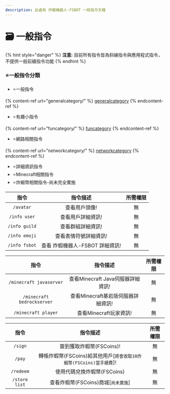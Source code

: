 ```yaml
---
description: 此處為 炸蝦機器人-FSBOT 一般指令文檔
---
```


# 🗃 一般指令

{% hint style="danger" %}
**注意:** 目前所有指令皆為斜線指令與應用程式指令，不提供一般前綴指令功能
{% endhint %}

### :star:一般指令分類

* :star:一般指令

{% content-ref url="generalcategory/" %}
[generalcategory](generalcategory/)
{% endcontent-ref %}

* :star:有趣小指令

{% content-ref url="funcategory/" %}
[funcategory](funcategory/)
{% endcontent-ref %}

* :star:網路相關指令

{% content-ref url="networkcategory/" %}
[networkcategory](networkcategory/)
{% endcontent-ref %}

* :star:詳細資訊指令
* :star:Minecraft相關指令
* :star:炸蝦幣相關指令-尚未完全實施

|       指令      |         指令描述         | 所需權限 |
| :-----------: | :------------------: | :--: |
|   `/avatar`   |        查看用戶頭像!       |   無  |
|  `/info user` |       查看用戶詳細資訊!      |   無  |
| `/info guild` |       查看群組詳細資訊!      |   無  |
| `/info emoji` |      查看表情符號詳細資訊!     |   無  |
| `/info fsbot` | 查看 炸蝦機器人-FSBOT 詳細資訊! |   無  |

|             指令             |           指令描述           | 所需權限 |
| :------------------------: | :----------------------: | :--: |
|   `/minecraft javaserver`  | 查看Minecraft Java伺服器詳細資訊! |   無  |
| `/minecraft bedrockserver` |  查看Minecraft基岩版伺服器詳細資訊!  |   無  |
|     `/minecraft player`    |     查看Minecraft玩家資訊!     |   無  |

|       指令      |                       指令描述                      | 所需權限 |
| :-----------: | :---------------------------------------------: | :--: |
|    `/sign`    |                簽到獲取炸蝦幣(FSCoins)!                |   無  |
|     `/pay`    | 轉帳炸蝦幣(FSCoins)給其他用戶\[`將會收取10炸蝦幣(FSCoins)當手續費`]! |   無  |
|   `/redeem`   |                使用代碼兌換炸蝦幣(FSCoins)               |   無  |
| `/store list` |            查看炸蝦幣(FSCoins)商城\[`尚未實施`]            |   無  |
